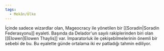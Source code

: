```yaml
---  
tags:  
  - Mekân/Ülke  
---  
```

  
İçinde sadece wizardlar olan, Mageocracy ile yönetilen bir [[Soradin|Soradin Federasyonu]] eyaleti. Başında da Delador'un sayılı rakiplerinden biri olan [[Elowen|Elowen Thaylis]] var. İmparatorluk ile çekişebilmelerinin önemli bir sebebi de bu. Bu eyalette günde ortalama iki ev patladığı tahmin ediliyor.